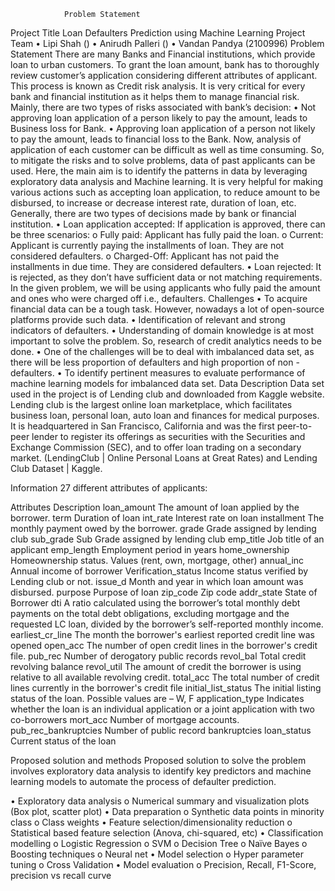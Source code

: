 				Problem Statement

Project Title	Loan Defaulters Prediction using Machine Learning 
Project Team	•	Lipi Shah ()
•	Anirudh Palleri ()
•	Vandan Pandya (2100996)
Problem Statement	There are many Banks and Financial institutions, which provide loan to urban customers. To grant the loan amount, bank has to thoroughly review customer’s application considering different attributes of applicant. This process is known as Credit risk analysis. It is very critical for every bank and financial institution as it helps them to manage financial risk. Mainly, there are two types of risks associated with bank’s decision:
•	Not approving loan application of a person likely to pay the amount, leads to Business loss for Bank.
•	Approving loan application of a person not likely to pay the amount, leads to financial loss to the Bank.
Now, analysis of application of each customer can be difficult as well as time consuming. So, to mitigate the risks and to solve problems, data of past applicants can be used. Here, the main aim is to identify the patterns in data by leveraging exploratory data analysis and Machine learning. It is very helpful for making various actions such as accepting loan application, to reduce amount to be disbursed, to increase or decrease interest rate, duration of loan, etc.
Generally, there are two types of decisions made by bank or financial institution.
•	Loan application accepted: If application is approved, there can be three scenarios:
o	Fully paid: Applicant has fully paid the loan.
o	Current: Applicant is currently paying the installments of loan. They are not considered defaulters.
o	Charged-Off: Applicant has not paid the installments in due time. They are considered defaulters.
•	Loan rejected: It is rejected, as they don’t have sufficient data or not matching requirements.
In the given problem, we will be using applicants who fully paid the amount and ones who were charged off i.e., defaulters.
Challenges	•	To acquire financial data can be a tough task. However, nowadays a lot of open-source platforms provide such data.
•	Identification of relevant and strong indicators of defaulters.
•	Understanding of domain knowledge is at most important to solve the problem. So, research of credit analytics needs to be done.
•	One of the challenges will be to deal with imbalanced data set, as there will be less proportion of defaulters and high proportion of non -defaulters.
•	To identify pertinent measures to evaluate performance of machine learning models for imbalanced data set. 
Data Description	Data set used in the project is of Lending club and downloaded from Kaggle website. Lending club is the largest online loan marketplace, which facilitates business loan, personal loan, auto loan and finances for medical purposes. It is headquartered in San Francisco, California and was the first peer-to-peer lender to register its offerings as securities with the Securities and Exchange Commission (SEC), and to offer loan trading on a secondary market. (LendingClub | Online Personal Loans at Great Rates) and Lending Club Dataset | Kaggle. 

Information 27 different attributes of applicants:

Attributes	Description
loan_amount	The amount of loan applied by the borrower.
term	Duration of loan
int_rate	Interest rate on loan
installment	The monthly payment owed by the borrower.
grade	Grade assigned by lending club
sub_grade	Sub Grade assigned by lending club
emp_title	Job title of an applicant
emp_length	Employment period in years
home_ownership	Homeownership status. Values (rent, own, mortgage, other)
annual_inc	Annual income of borrower
Verification_status	Income status verified by Lending club or not.
issue_d	Month and year in which loan amount was disbursed.
purpose	Purpose of loan
zip_code	Zip code
addr_state	State of Borrower
dti	A ratio calculated using the borrower’s total monthly debt payments on the total debt obligations, excluding mortgage and the requested LC loan, divided by the borrower’s self-reported monthly income.
earliest_cr_line	The month the borrower's earliest reported credit line was opened
open_acc	The number of open credit lines in the borrower's credit file.
pub_rec	Number of derogatory public records
revol_bal	Total credit revolving balance
revol_util	The amount of credit the borrower is using relative to all available revolving credit.
total_acc	The total number of credit lines currently in the borrower's credit file
initial_list_status	The initial listing status of the loan. Possible values are – W, F
application_type	Indicates whether the loan is an individual application or a joint application with two co-borrowers
mort_acc	Number of mortgage accounts.
pub_rec_bankruptcies	Number of public record bankruptcies
loan_status	Current status of the loan

Proposed solution and methods	Proposed solution to solve the problem involves exploratory data analysis to identify key predictors and machine learning models to automate the process of defaulter prediction.

•	Exploratory data analysis
o	Numerical summary and visualization plots (Box plot, scatter plot)
•	Data preparation
o	Synthetic data points in minority class
o	Class weights
•	Feature selection/dimensionality reduction
o	Statistical based feature selection (Anova, chi-squared, etc)
•	Classification modelling
o	Logistic Regression
o	SVM
o	Decision Tree
o	Naïve Bayes
o	Boosting techniques
o	Neural net
•	Model selection
o	Hyper parameter tuning
o	Cross Validation
•	Model evaluation
o	Precision, Recall, F1-Score, precision vs recall curve




